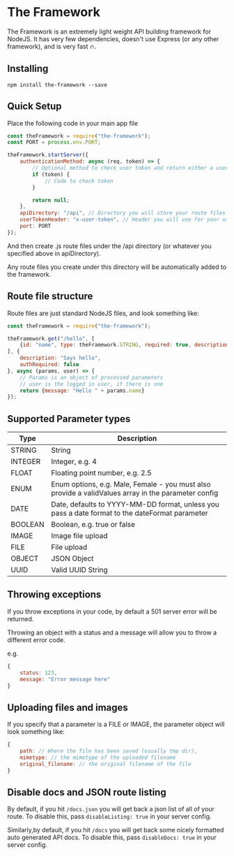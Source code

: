 # The Framework
The Framework is an extremely light weight API building framework for NodeJS.
It has very few dependencies, doesn't use Express (or any other framework), and is very fast 🔥.

## Installing
``
npm install the-framework --save
``

## Quick Setup
Place the following code in your main app file

```javascript
const theFramework = require("the-framework");
const PORT = process.env.PORT;

theFramework.startServer({
    authenticationMethod: async (req, token) => {
        // Optional method to check user token and return either a user object or null (if you cannot authenticate your user)
        if (token) {
            // Code to check token
        }

        return null;
    },
    apiDirectory: "/api", // Directory you will store your route files in
    userTokenHeader: "x-user-token", // Header you will use for your user tokens
    port: PORT
});
```

And then create .js route files under the /api directory (or whatever you specified above in apiDirectory).

Any route files you create under this directory will be automatically added to the framework.

## Route file structure
Route files are just standard NodeJS files, and look something like:

```javascript
const theFramework = require("the-framework");

theFramework.get("/hello", [
    {id: "name", type: theFramework.STRING, required: true, description: "Your name"}
], {
    description: "Says hello",
    authRequired: false
}, async (params, user) => {
    // Params is an object of processed parameters
    // user is the logged in user, if there is one
    return {message: "Hello " + params.name}
});
```

## Supported Parameter types
| Type | Description |
|-------|---------------------|
| STRING | String |
| INTEGER | Integer, e.g. 4 |
| FLOAT | Floating point number, e.g. 2.5 |
| ENUM | Enum options, e.g. Male, Female - you must also provide a validValues array in the parameter config |
| DATE | Date, defaults to YYYY-MM-DD format, unless you pass a date format to the dateFormat parameter |
| BOOLEAN | Boolean, e.g. true or false |
| IMAGE | Image file upload |
| FILE | File upload |
| OBJECT | JSON Object |
| UUID | Valid UUID String |

## Throwing exceptions
If you throw exceptions in your code, by default a 501 server error will be returned.

Throwing an object with a status and a message will allow you to throw a different error code.

e.g. 

```javascript
{
    status: 123,
    message: "Error message here"
}
```

## Uploading files and images
If you specify that a parameter is a FILE or IMAGE, the parameter object will look something like:

```javascript
{
    path: // Where the file has been saved (usually tmp dir),
    mimetype: // the mimetype of the uploaded filename
    original_filename: // the original filename of the file
}
```

## Disable docs and JSON route listing
By default, if you hit `/docs.json` you will get back a json list of all of your route.
To disable this, pass  `disableListing: true` in your server config.

Similarly,by default, if you hit `/docs` you will get back some nicely formatted auto generated API docs.
To disable this, pass  `disableDocs: true` in your server config.
